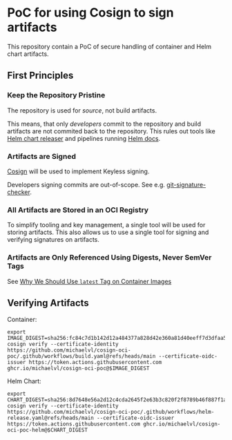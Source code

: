 # PoC for using Cosign to sign artifacts

This repository contain a PoC of secure handling of container and Helm
chart artifacts.

## First Principles

### Keep the Repository Pristine

The repository is used for *source*, not build artifacts.

This means, that only *developers* commit to the repository and build
artifacts are not commited back to the repository. This rules out
tools like [Helm chart
releaser](https://github.com/helm/chart-releaser-action) and pipelines
running [Helm docs](https://github.com/norwoodj/helm-docs).

### Artifacts are Signed

[Cosign](https://github.com/sigstore/cosign) will be used to implement Keyless signing.

Developers signing commits are out-of-scope. See
e.g. [git-signature-checker](https://github.com/michaelvl/git-signature-checker).

### All Artifacts are Stored in an OCI Registry

To simplify tooling and key management, a single tool will be used for
storing artifacts. This also allows us to use a single tool for
signing and verifying signatures on artifacts.

### Artifacts are Only Referenced Using Digests, Never SemVer Tags

See [Why We Should Use `latest` Tag on Container Images](https://medium.com/@michael.vittrup.larsen/why-we-should-use-latest-tag-on-container-images-fc0266877ab5)

## Verifying Artifacts

Container:

```
export IMAGE_DIGEST=sha256:fc84c7d1b142d12a484377a828d42e360a81d40eeff7d3dfaa539877fb4c74d0
cosign verify --certificate-identity https://github.com/michaelvl/cosign-oci-poc/.github/workflows/build.yaml@refs/heads/main --certificate-oidc-issuer https://token.actions.githubusercontent.com ghcr.io/michaelvl/cosign-oci-poc@$IMAGE_DIGEST
```

Helm Chart:

```
export CHART_DIGEST=sha256:8d7648e56a2d12c4cda2645f2e63b3c820f2f8789b46f887f1a1ebdcdf9ebbf7
cosign verify --certificate-identity https://github.com/michaelvl/cosign-oci-poc/.github/workflows/helm-release.yaml@refs/heads/main --certificate-oidc-issuer https://token.actions.githubusercontent.com ghcr.io/michaelvl/cosign-oci-poc-helm@$CHART_DIGEST
```
